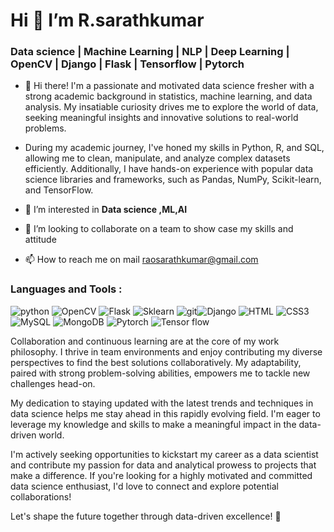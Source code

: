 

#  Hi 👋  I’m R.sarathkumar

###  Data science | Machine Learning | NLP | Deep Learning | OpenCV | Django | Flask | Tensorflow | Pytorch


- 👋 Hi there! I'm a passionate and motivated data science fresher with a strong academic background in statistics, machine learning, and data analysis. My insatiable curiosity drives me to explore the world of data, seeking meaningful insights and innovative solutions to real-world problems.

- During my academic journey, I've honed my skills in Python, R, and SQL, allowing me to clean, manipulate, and analyze complex datasets efficiently. Additionally, I have hands-on experience with popular data science libraries and frameworks, such as Pandas, NumPy, Scikit-learn, and TensorFlow.

  
- 👀 I’m interested in **Data science ,ML,AI**
- 💞️ I’m looking to collaborate on a team to show case my skills and attitude
- 📫 How to reach me on mail raosarathkumar@gmail.com


### Languages and Tools :

![python](https://www.python.org/static/img/python-logo.png)  ![OpenCV](https://static.javatpoint.com/tutorial/opencv/images/what-is-opencv.png)  ![Flask](https://static.javatpoint.com/tutorial/flask/images/flask-tutorial.png)   ![Sklearn](https://camo.githubusercontent.com/69ce21304adac467a8251181f98932e1785abd9d718cdd8edc78d1abbf2dcb49/68747470733a2f2f75706c6f61642e77696b696d656469612e6f72672f77696b6970656469612f636f6d6d6f6e732f302f30352f5363696b69745f6c6561726e5f6c6f676f5f736d616c6c2e737667) 
![git](https://static.javatpoint.com/tutorial/git/images/git-tutorial.png)![Django](https://www.javatpoint.com/django/images/django-tutorial.png) ![HTML](https://static.javatpoint.com/htmlpages/images/html-tutorial.png) ![CSS3](https://static.javatpoint.com/csspages/images/css-tutorial.png) ![MySQL](https://static.javatpoint.com/mysql/images/mysql-tutorial.png) ![MongoDB](https://static.javatpoint.com/mongodb/images/mongodb-tutorial.jpg) ![Pytorch](https://static.javatpoint.com/tutorial/pytorch/images/pytorch.png) ![Tensor flow](https://static.javatpoint.com/tutorial/tensorflow/images/tensorflow-tutorial.png)

Collaboration and continuous learning are at the core of my work philosophy. I thrive in team environments and enjoy contributing my diverse perspectives to find the best solutions collaboratively. My adaptability, paired with strong problem-solving abilities, empowers me to tackle new challenges head-on.

My dedication to staying updated with the latest trends and techniques in data science helps me stay ahead in this rapidly evolving field. I'm eager to leverage my knowledge and skills to make a meaningful impact in the data-driven world.

I'm actively seeking opportunities to kickstart my career as a data scientist and contribute my passion for data and analytical prowess to projects that make a difference. If you're looking for a highly motivated and committed data science enthusiast, I'd love to connect and explore potential collaborations!

Let's shape the future together through data-driven excellence! 🚀








<!---
sarathkumar1304/sarathkumar1304 is a ✨ special ✨ repository because its `README.md` (this file) appears on your GitHub profile.
You can click the Preview link to take a look at your changes.
--->
